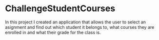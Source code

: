 # ChallengeStudentCourses
In this project I created an application that allows the user to select an asignment and find out which student it belongs to, what courses they are enrolled in and what their grade for the class is.
